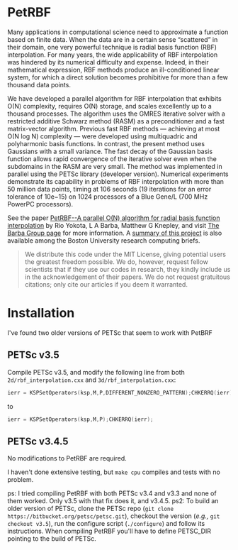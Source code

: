 # PetRBF
Many applications in computational science need to approximate a function based on finite data. When the data are in
a certain sense “scattered” in their domain, one very powerful technique is radial basis function (RBF) interpolation.
For many years, the wide applicability of RBF interpolation was hindered by its numerical difficulty and expense.
Indeed, in their mathematical expression, RBF methods produce an ill-conditioned linear system, for which a direct
solution becomes prohibitive for more than a few thousand data points.

We have developed a parallel algorithm for RBF interpolation that exhibits O(N) complexity, requires O(N) storage,
and scales excellently up to a thousand processes. The algorithm uses the GMRES iterative solver with a restricted
additive Schwarz method (RASM) as a preconditioner and a fast matrix-vector algorithm. Previous fast RBF methods
— achieving at most O(N log N) complexity — were developed using multiquadric and polyharmonic basis functions. In
contrast, the present method uses Gaussians with a small variance. The fast decay of the Gaussian basis function
allows rapid convergence of the iterative solver even when the subdomains in the RASM are very small. The method was
implemented in parallel using the PETSc library (developer version). Numerical experiments demonstrate its capability
in problems of RBF interpolation with more than 50 million data points, timing at 106 seconds (19 iterations for an
error tolerance of 10e−15) on 1024 processors of a Blue Gene/L (700 MHz PowerPC processors).

See the paper [PetRBF--A parallel O(N) algorithm for radial basis function interpolation](http://arxiv.org/abs/0909.5413) by Rio Yokota, L A Barba, Matthew G Knepley, and visit [The Barba Group page](http://lorenabarba.com/) for more information. A [summary of this project](http://www.bu.edu/tech/support/research/visualization/gallery/petrbf/) is also available among the Boston University research computing briefs.

> We distribute this code under the MIT License, giving potential users the greatest freedom possible. We do, however, request fellow scientists that if they use our codes in research, they kindly include us in the acknowledgement of their papers. We do not request gratuitous citations; only cite our articles if you deem it warranted.



# Installation

I've found two older versions of PETSc that seem to work with PetBRF

## PETSc v3.5

 Compile PETSc v3.5, and modify the following line from both `2d/rbf_interpolation.cxx` and `3d/rbf_interpolation.cxx`:
```c++
ierr = KSPSetOperators(ksp,M,P,DIFFERENT_NONZERO_PATTERN);CHKERRQ(ierr);
```
to
```c++
ierr = KSPSetOperators(ksp,M,P);CHKERRQ(ierr);
```
## PETSc v3.4.5
No modifications to PetRBF are required.


I haven't done extensive testing, but `make cpu` compiles and tests with no problem.

ps: I tried compiling PetRBF with both PETSc v3.4 and v3.3 and none of them worked. Only v3.5 with that fix does it, and v3.4.5.
ps2: To build an older version of PETSc, clone the PETSc repo (`git clone https://bitbucket.org/petsc/petsc.git`), checkout the version (*e.g.,* `git checkout v3.5`), run the configure script (`./configure`) and follow its instructions. When compiling PetRBF you'll have to define PETSC_DIR pointing to the build of PETSc.
